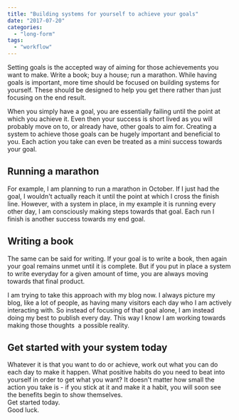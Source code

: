 ```yaml
---
title: "Building systems for yourself to achieve your goals"
date: "2017-07-20"
categories: 
  - "long-form"
tags: 
  - "workflow"
---
```


Setting goals is the accepted way of aiming for those achievements you want to make. Write a book; buy a house; run a marathon. While having goals is important, more time should be focused on building systems for yourself. These should be designed to help you get there rather than just focusing on the end result.

When you simply have a goal, you are essentially failing until the point at which you achieve it. Even then your success is short lived as you will probably move on to, or already have, other goals to aim for. Creating a system to achieve those goals can be hugely important and beneficial to you. Each action you take can even be treated as a mini success towards your goal.

## Running a marathon

For example, I am planning to run a marathon in October. If I just had the goal, I wouldn't actually reach it until the point at which I cross the finish line. However, with a system in place, in my example it is running every other day, I am consciously making steps towards that goal. Each run I finish is another success towards my end goal.

## Writing a book

The same can be said for writing. If your goal is to write a book, then again your goal remains unmet until it is complete. But if you put in place a system to write everyday for a given amount of time, you are always moving towards that final product.

I am trying to take this approach with my blog now. I always picture my blog, like a lot of people, as having many visitors each day who I am actively interacting with. So instead of focusing of that goal alone, I am instead doing my best to publish every day. This way I know I am working towards making those thoughts  a possible reality.

## Get started with your system today

Whatever it is that you want to do or achieve, work out what you can do each day to make it happen. What positive habits do you need to beat into yourself in order to get what you want? It doesn't matter how small the action you take is - if you stick at it and make it a habit, you will soon see the benefits begin to show themselves.  
Get started today.  
Good luck.
